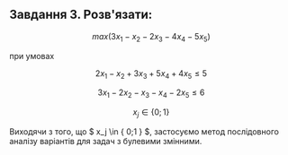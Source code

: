 ## Завдання 3. Розв'язати: ##

$$ max(3x_1 - x_2 - 2x_3 -4x_4 - 5x_5) $$

при умовах

$$ 2x_1 - x_2 + 3x_3 + 5x_4 + 4x_5 \le 5 $$

$$ 3x_1 - 2x_2 - x_3 - x_4 - 2x_5 \le 6 $$

$$ x_j \in \{ 0;1 \} $$

Виходячи з того, що $ x_j \in \{ 0;1 \} $, застосуємо метод послідовного аналізу варіантів для задач з булевими змінними.
